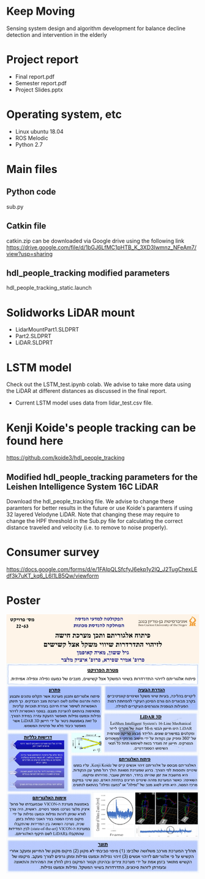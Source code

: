 # Keep Moving
Sensing system design and algorithm development for balance decline detection and intervention in the elderly

# Project report
 - Final report.pdf
 - Semester report.pdf
 - Project Slides.pptx

# Operating system, etc
- Linux ubuntu 18.04
- ROS Melodic
- Python 2.7

# Main files
## Python code
sub.py
## Catkin file
catkin.zip can be downloaded via Google drive using the following link
https://drive.google.com/file/d/1bGJ6LfMC1pHTB_K_3XD3Iwmnz_NFeAm7/view?usp=sharing
## hdl_people_tracking modified parameters
hdl_people_tracking_static.launch

# Solidworks LiDAR mount
- LidarMountPart1.SLDPRT
- Part2.SLDPRT
- LiDAR.SLDPRT

#  

# LSTM model
 Check out the LSTM_test.ipynb colab. We advise to take more data using the LiDAR at different distances as discussed in the final report.
 - Current LSTM model uses data from lidar_test.csv file.
 
# Kenji Koide's people tracking can be found here
https://github.com/koide3/hdl_people_tracking

## Modified hdl_people_tracking parameters for the Leishen Intelligence System 16C LiDAR
Download the hdl_people_tracking file. We advise to change these paramters for better results in the future or use Koide's
paramters if using 32 layered Velodyne LiDAR. Note that changing these may require to change the HPF threshold in the Sub.py file
for calculating the correct distance traveled and velocity (i.e. to remove to noise properly). 

# Consumer survey
https://docs.google.com/forms/d/e/1FAIpQLSfcfyJ6ekp1y2lQ_J2TugChexLEdf3k7uKT_kq6_L6l1LB5Qw/viewform

# Poster 
![](https://github.com/GilSasson/KeepMoving/blob/main/Poster.jpeg?raw=true)
